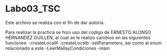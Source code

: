 # Labo03_TSC
Este archivo se realiza con el fin de dar autoria.

Para realizar la practica se hizo uso del codigo de ERNESTO ALONSO HERNANDEZ GUILLEN, al cual se le realizo cambios
en las siguientes funciones:
-createLocalK
-createLocalb
-setParameters, asi como al enum relacionado a este
-LeerMallayCondiciones
-main


